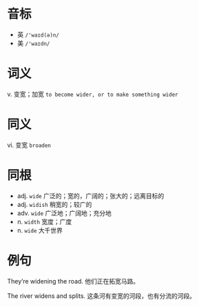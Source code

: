 # 音标

- 英 `/'waɪd(ə)n/`
- 美 `/'waɪdn/`

# 词义

v. 变宽；加宽
`to become wider, or to make something wider`

# 同义

vi. 变宽
`broaden`

# 同根

- adj. `wide` 广泛的；宽的，广阔的；张大的；远离目标的
- adj. `widish` 稍宽的；较广的
- adv. `wide` 广泛地；广阔地；充分地
- n. `width` 宽度；广度
- n. `wide` 大千世界

# 例句

They’re widening the road.
他们正在拓宽马路。

The river widens and splits.
这条河有变宽的河段，也有分流的河段。



